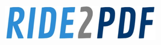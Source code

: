 <p align="center">
  <a href="https://limonte.github.io/ride2pdf/">
    <img src="/site/img/ride2pdf_logo.jpg" alt="Ride2PDF" width="400">
  </a>
</p>

<br>
